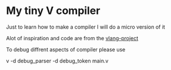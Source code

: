 # My tiny V compiler 
Just to learn how to make a compiler I will do a micro version of it

Alot of inspiration and code are from the [vlang-project](https://github.com/vlang/v)

To debug  diffrent aspects of compiler please use

v -d debug_parser -d debug_token main.v